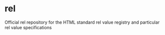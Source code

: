 # rel
Official rel repository for the HTML standard rel value registry and particular rel value specifications

